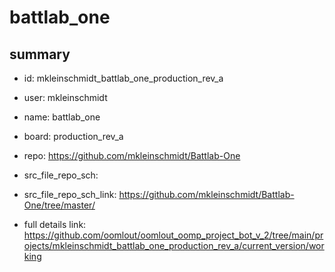 # battlab_one
 
## summary 
* id: mkleinschmidt_battlab_one_production_rev_a
* user: mkleinschmidt
* name: battlab_one
* board: production_rev_a
* repo: https://github.com/mkleinschmidt/Battlab-One



* src_file_repo_sch: 
* src_file_repo_sch_link: https://github.com/mkleinschmidt/Battlab-One/tree/master/
* full details link: https://github.com/oomlout/oomlout_oomp_project_bot_v_2/tree/main/projects/mkleinschmidt_battlab_one_production_rev_a/current_version/working  







